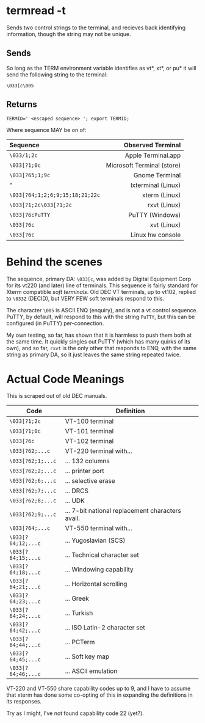 # termread -t

Sends two control strings to the terminal, and recieves back identifying
information, though the string may not be unique.

## Sends

So long as the TERM environment variable identifies as
vt*, xt*, or pu* it will send the following string to the terminal:

```
\033[c\005
```

## Returns

```
TERMID=' <escaped sequence> '; export TERMID; 
```

Where sequence MAY be on of:

| Sequence                        | Observed Terminal          |
|:--------------------------------|---------------------------:|
| `\033/1;2c`                     | Apple Terminal.app         |
| `\033[?1;0c`                    | Microsoft Terminal (store) |
| `\033[?65;1;9c`                 | Gnome Terminal             |
| "                               | lxterminal (Linux)         |
| `\033[?64;1;2;6;9;15;18;21;22c` | xterm (Linux)              |
| `\033[?1;2c\033[?1;2c`          | rxvt (Linux)               |
| `\033[?6cPuTTY`                 | PuTTY (Windows)            |
| `\033[?6c`                      | xvt (Linux)                |
| `\033[?6c`                      | Linux hw console           |

# Behind the scenes

The sequence, primary DA: `\033[c`, was added by Digital Equipment Corp for its vt220 (and later) line of terminals.  This sequence is fairly standard for Xterm compatible _soft terminals_.  Old DEC VT terminals, up to vt102, replied to `\033Z` (DECID), but VERY FEW soft terminals respond to this.

The character `\005` is ASCII ENQ (enquiry), and is not a vt control sequence.   PuTTY, by default, will respond to this with the string `PuTTY`, but this can be configured (in PuTTY) per-connection.

My own testing, so far, has shown that it is harmless to push them both at the same time.  It quickly singles out PuTTY (which has many quirks of its own), and so far, `rxvt` is the only other that responds to ENQ, with the same string as primary DA, so it just leaves the same string repeated twice.

# Actual Code Meanings

This is scraped out of old DEC manuals.

| Code | Definition |
|----|----|
| `\033[?1;2c` | VT-100 terminal |
| `\033[?1;0c` | VT-101 terminal |
| `\033[?6c` | VT-102 terminal |
| `\033[?62;...c` | VT-220 terminal with... |
| `\033[?62;1;...c` | ... 132 columns |
| `\033[?62;2;...c` | ... printer port |
| `\033[?62;6;...c` | ... selective erase |
| `\033[?62;7;...c` | ... DRCS |
| `\033[?62;8;...c` | ... UDK |
| `\033[?62;9;...c` | ... 7-bit national replacement characters avail. |
| `\033[?64;...c` | VT-550 terminal with... |
| `\033[?64;12;...c` | ... Yugoslavian (SCS) |
| `\033[?64;15;...c` | ... Technical character set |
| `\033[?64;18;...c` | ... Windowing capability |
| `\033[?64;21;...c` | ... Horizontal scrolling |
| `\033[?64;23;...c` | ... Greek |
| `\033[?64;24;...c` | ... Turkish |
| `\033[?64;42;...c` | ... ISO Latin-2 character set |
| `\033[?64;44;...c` | ... PCTerm |
| `\033[?64;45;...c` | ... Soft key map |
| `\033[?64;46;...c` | ... ASCII emulation |

VT-220 and VT-550 share capability codes up to 9, and I have to assume that 
xterm has done some co-opting of this in expanding the definitions in its
responses.

Try as I might, I've not found capability code 22 (yet?).
